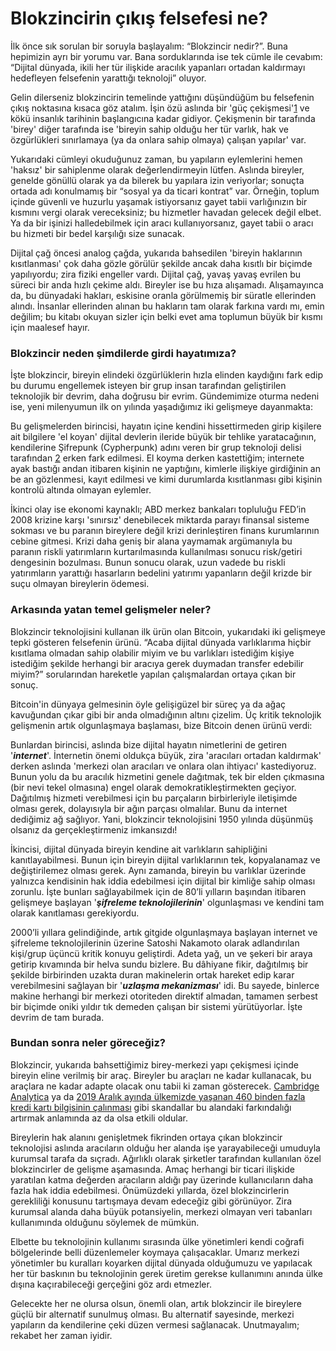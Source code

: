 # Blokzincirin çıkış felsefesi ne?

İlk önce sık sorulan bir soruyla başlayalım: “Blokzincir nedir?”. Buna hepimizin ayrı bir yorumu var. Bana sorduklarında ise tek cümle ile cevabım: “Dijital dünyada, ikili her tür ilişkide aracılık yapanları ortadan kaldırmayı hedefleyen felsefenin yarattığı teknoloji” oluyor.

Gelin dilerseniz blokzincirin temelinde yattığını düşündüğüm bu felsefenin çıkış noktasına kısaca göz atalım. İşin özü aslında bir 'güç çekişmesi'[1]() ve kökü insanlık tarihinin başlangıcına kadar gidiyor. Çekişmenin bir tarafında 'birey' diğer tarafında ise 'bireyin sahip olduğu her tür varlık, hak ve özgürlükleri sınırlamaya \(ya da onlara sahip olmaya\) çalışan yapılar' var.

Yukarıdaki cümleyi okuduğunuz zaman, bu yapıların eylemlerini hemen 'haksız' bir sahiplenme olarak değerlendirmeyin lütfen. Aslında bireyler, genelde gönüllü olarak ya da bilerek bu yapılara izin veriyorlar; sonuçta ortada adı konulmamış bir “sosyal ya da ticari kontrat” var. Örneğin, toplum içinde güvenli ve huzurlu yaşamak istiyorsanız gayet tabii varlığınızın bir kısmını vergi olarak vereceksiniz; bu hizmetler havadan gelecek değil elbet. Ya da bir işinizi halledebilmek için aracı kullanıyorsanız, gayet tabii o aracı bu hizmeti bir bedel karşılığı size sunacak.

Dijital çağ öncesi analog çağda, yukarıda bahsedilen 'bireyin haklarının kısıtlanması' çok daha gözle görülür şekilde ancak daha kısıtlı bir biçimde yapılıyordu; zira fiziki engeller vardı. Dijital çağ, yavaş yavaş evrilen bu süreci bir anda hızlı çekime aldı. Bireyler ise bu hıza alışamadı. Alışamayınca da, bu dünyadaki hakları, eskisine oranla görülmemiş bir süratle ellerinden alındı. İnsanlar ellerinden alınan bu hakların tam olarak farkına vardı mı, emin değilim; bu kitabı okuyan sizler için belki evet ama toplumun büyük bir kısmı için maalesef hayır.

### Blokzincir neden şimdilerde girdi hayatımıza?

İşte blokzincir, bireyin elindeki özgürlüklerin hızla elinden kaydığını fark edip bu durumu engellemek isteyen bir grup insan tarafından geliştirilen teknolojik bir devrim, daha doğrusu bir evrim. Gündemimize oturma nedeni ise, yeni milenyumun ilk on yılında yaşadığımız iki gelişmeye dayanmakta:

Bu gelişmelerden birincisi, hayatın içine kendini hissettirmeden girip kişilere ait bilgilere 'el koyan' dijital devlerin ileride büyük bir tehlike yaratacağının, kendilerine Şifrepunk \(Cypherpunk\) adını veren bir grup teknoloji delisi tarafından [2]() erken fark edilmesi. El koyma derken kastettiğim; internete ayak bastığı andan itibaren kişinin ne yaptığını, kimlerle ilişkiye girdiğinin an be an gözlenmesi, kayıt edilmesi ve kimi durumlarda kısıtlanması gibi kişinin kontrolü altında olmayan eylemler.

İkinci olay ise ekonomi kaynaklı; ABD merkez bankaları topluluğu FED’in 2008 krizine karşı 'sınırsız' denebilecek miktarda parayı finansal sisteme sokması ve bu paranın bireylere değil krizi derinleştiren finans kurumlarının cebine gitmesi. Krizi daha geniş bir alana yaymamak argümanıyla bu paranın riskli yatırımların kurtarılmasında kullanılması sonucu risk/getiri dengesinin bozulması. Bunun sonucu olarak, uzun vadede bu riskli yatırımların yarattığı hasarların bedelini yatırımı yapanların değil krizde bir suçu olmayan bireylerin ödemesi.

### Arkasında yatan temel gelişmeler neler?

Blokzincir teknolojisini kullanan ilk ürün olan Bitcoin, yukarıdaki iki gelişmeye tepki gösteren felsefenin ürünü. “Acaba dijital dünyada varlıklarıma hiçbir kısıtlama olmadan sahip olabilir miyim ve bu varlıkları istediğim kişiye istediğim şekilde herhangi bir aracıya gerek duymadan transfer edebilir miyim?” sorularından hareketle yapılan çalışmalardan ortaya çıkan bir sonuç.

Bitcoin'in dünyaya gelmesinin öyle gelişigüzel bir süreç ya da ağaç kavuğundan çıkar gibi bir anda olmadığının altını çizelim. Üç kritik teknolojik gelişmenin artık olgunlaşmaya başlaması, bize Bitcoin denen ürünü verdi:

Bunlardan birincisi, aslında bize dijital hayatın nimetlerini de getiren '_**internet**_'. İnternetin önemi oldukça büyük, zira 'aracıları ortadan kaldırmak' derken aslında 'merkezi olan aracıları ve onlara olan ihtiyacı' kastediyoruz. Bunun yolu da bu aracılık hizmetini genele dağıtmak, tek bir elden çıkmasına \(bir nevi tekel olmasına\) engel olarak demokratikleştirmekten geçiyor. Dağıtılmış hizmeti verebilmesi için bu parçaların birbirleriyle iletişimde olması gerek, dolayısıyla bir ağın parçası olmalılar. Bunu da internet dediğimiz ağ sağlıyor. Yani, blokzincir teknolojisini 1950 yılında düşünmüş olsanız da gerçekleştirmeniz imkansızdı!

İkincisi, dijital dünyada bireyin kendine ait varlıkların sahipliğini kanıtlayabilmesi. Bunun için bireyin dijital varlıklarının tek, kopyalanamaz ve değiştirilemez olması gerek. Aynı zamanda, bireyin bu varlıklar üzerinde yalnızca kendisinin hak iddia edebilmesi için dijital bir kimliğe sahip olması zorunlu. İşte bunları sağlayabilmek için de 80’li yılların başından itibaren gelişmeye başlayan '_**şifreleme teknolojilerinin**_' olgunlaşması ve kendini tam olarak kanıtlaması gerekiyordu.

2000’li yıllara gelindiğinde, artık gitgide olgunlaşmaya başlayan internet ve şifreleme teknolojilerinin üzerine Satoshi Nakamoto olarak adlandırılan kişi/grup üçüncü kritik konuyu geliştirdi. Adeta yağ, un ve şekeri bir araya getirip kıvamında bir helva sundu bizlere. Bu dâhiyane fikir, dağıtılmış bir şekilde birbirinden uzakta duran makinelerin ortak hareket edip karar verebilmesini sağlayan bir '_**uzlaşma mekanizması**_' idi. Bu sayede, binlerce makine herhangi bir merkezi otoriteden direktif almadan, tamamen serbest bir biçimde oniki yıldır tık demeden çalışan bir sistemi yürütüyorlar. İşte devrim de tam burada.

### Bundan sonra neler göreceğiz?

Blokzincir, yukarıda bahsettiğimiz birey-merkezi yapı çekişmesi içinde bireyin eline verilmiş bir araç. Bireyler bu araçları ne kadar kullanacak, bu araçlara ne kadar adapte olacak onu tabii ki zaman gösterecek. [Cambridge Analytica](https://www.theguardian.com/news/series/cambridge-analytica-files) ya da [2019 Aralık ayında ülkemizde yaşanan 460 binden fazla kredi kartı bilgisinin çalınması](https://www.bbc.com/turkce/haberler-turkiye-50746265) gibi skandallar bu alandaki farkındalığı artırmak anlamında az da olsa etkili oldular.

Bireylerin hak alanını genişletmek fikrinden ortaya çıkan blokzincir teknolojisi aslında aracıların olduğu her alanda işe yarayabileceği umuduyla kurumsal tarafa da sıçradı. Ağırlıklı olarak şirketler tarafından kullanılan özel blokzincirler de gelişme aşamasında. Amaç herhangi bir ticari ilişkide yaratılan katma değerden aracıların aldığı pay üzerinde kullanıcıların daha fazla hak iddia edebilmesi. Önümüzdeki yıllarda, özel blokzincirlerin gerekliliği konusunu tartışmaya devam edeceğiz gibi görünüyor. Zira kurumsal alanda daha büyük potansiyelin, merkezi olmayan veri tabanları kullanımında olduğunu söylemek de mümkün.

Elbette bu teknolojinin kullanımı sırasında ülke yönetimleri kendi coğrafi bölgelerinde belli düzenlemeler koymaya çalışacaklar. Umarız merkezi yönetimler bu kuralları koyarken dijital dünyada olduğumuzu ve yapılacak her tür baskının bu teknolojinin gerek üretim gerekse kullanımını anında ülke dışına kaçırabileceği gerçeğini göz ardı etmezler.

Gelecekte her ne olursa olsun, önemli olan, artık blokzincir ile bireylere güçlü bir alternatif sunulmuş olması. Bu alternatif sayesinde, merkezi yapıların da kendilerine çeki düzen vermesi sağlanacak. Unutmayalım; rekabet her zaman iyidir.

